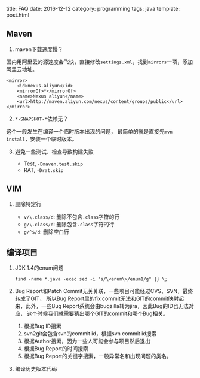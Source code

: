 title: FAQ
date: 2016-12-12
category: programming
tags: java
template: post.html



## Maven

1. maven下载速度慢？

国内用阿里云的源速度会飞快，直接修改`settings.xml`，找到`mirrors`一项，添加阿里云地址。

~~~{.xml}
<mirror>
    <id>nexus-aliyun</id>
    <mirrorOf>*</mirrorOf>
    <name>Nexus aliyun</name>
    <url>http://maven.aliyun.com/nexus/content/groups/public</url>
</mirror>
~~~

2. `*-SNAPSHOT-*`依赖无？

这个一般发生在编译一个临时版本出现的问题，
最简单的就是直接先`mvn install`，安装一个临时版本。

3. 避免一些测试、检查导致构建失败

    * Test, `-Dmaven.test.skip`
    * RAT, `-Drat.skip`


## VIM


1. 删除特定行

    * `v/\.class/d`: 删除不包含`.class`字符的行
    * `g/\.class/d`: 删除包含`.class`字符的行
    * `g/^$/d`: 删除空白行


## 编译项目

1. JDK 1.4的enum问题

    `find -name *.java -exec sed -i "s/\<enum\>/enum1/g" {} \;`

2. Bug Report和Patch Commit无关关联，一些项目可能经过CVS、SVN，最终转成了GIT，
   所以Bug Report里的fix commit无法和GIT的commit映射起来，此外，一些Bug Report系统会由bugzilla转为jira，因此Bug的ID也无法对应，
   这个时候我们就需要猜出哪个GIT的commit和哪个Bug相关。

    1. 根据Bug ID搜索
    2. svn2git会包含svn的commit id，根据svn commit id搜索
    3. 根据Author搜索，因为一些人可能会参与项目然后退出
    4. 根据Bug Report的时间搜索
    5. 根据Bug Report的关键字搜索，一般异常名和出现问题的类名。

3. 编译历史版本代码

    
